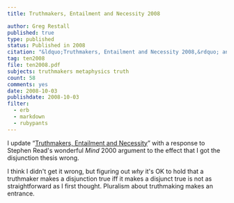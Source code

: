 ```yaml
---
title: Truthmakers, Entailment and Necessity 2008

author: Greg Restall
published: true
type: published
status: Published in 2008
citation: "&ldquo;Truthmakers, Entailment and Necessity 2008,&rdquo; an addendum to &ldquo;Truthmakers, Entailment and Necessity,&rdquo; pages 98&ndash;101 in <em>Truth and Truth-making</em>, edited by E. J. Lowe and A. Rami, Acumen, 2008."
tag: ten2008
file: ten2008.pdf
subjects: truthmakers metaphysics truth
count: 58
comments: yes
date: 2008-10-03
publishdate: 2008-10-03
filter:
  - erb
  - markdown
  - rubypants
---
```

<p>
I update &ldquo;<a href="http://consequently.org/writing/ten/">Truthmakers, Entailment and Necessity</a>&rdquo; with a response to Stephen Read's wonderful <em>Mind</em> 2000 argument to the effect that I got the disjunction thesis wrong.
</p>
<p>
I think I didn't get it wrong, but figuring out <em>why</em> it's OK to hold that a truthmaker makes a disjunction true iff it makes a disjunct true is not as straightforward as I first thought.  Pluralism about truthmaking makes an entrance.
</p>
